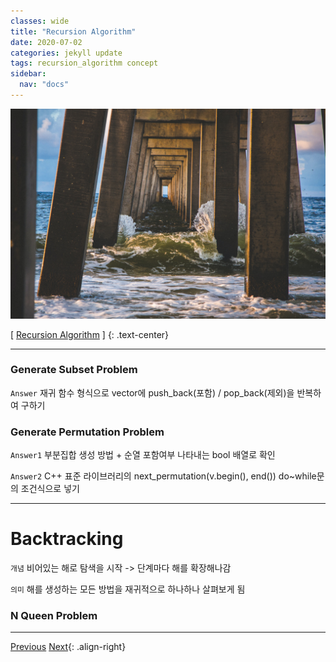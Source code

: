 ```yaml
---
classes: wide
title: "Recursion Algorithm"
date: 2020-07-02
categories: jekyll update
tags: recursion_algorithm concept
sidebar:
  nav: "docs"
---
```


![Image of Recursion Algorithm](/assets/images/recursion_algorithm.jpg "Recursion Algorithm")

[ [Recursion Algorithm](https://en.wikipedia.org/wiki/Recursion_(computer_science), "Wikipedia (Recursion Algorithm)") ]
{: .text-center}    
***
### Generate Subset Problem  

`Answer` 재귀 함수 형식으로 vector에 push_back(포함) / pop_back(제외)을 반복하여 구하기

### Generate Permutation Problem  

`Answer1` 부분집합 생성 방법 + 순열 포함여부 나타내는 bool 배열로 확인

`Answer2` C++ 표준 라이브러리의 next_permutation(v.begin(), end()) do~while문의 조건식으로 넣기

***
# Backtracking  
`개념` 비어있는 해로 탐색을 시작 -> 단계마다 해를 확장해나감

`의미` 해를 생성하는 모든 방법을 재귀적으로 하나하나 살펴보게 됨

### N Queen Problem    
***

<a href="https://changpulmu.github.io/jekyll/update/Recursion-Algorithm-post/" class="btn btn--inverse btn--large">Previous</a>
<a href="https://changpulmu.github.io/jekyll/update/bit-Operation-post/" class="btn btn--inverse btn--large">Next</a>{: .align-right}
